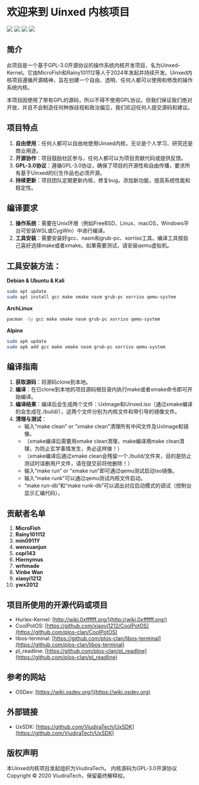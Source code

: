 # 欢迎来到 Uinxed 内核项目

![](https://img.shields.io/badge/License-GPLv3-blue) ![](https://img.shields.io/badge/Language-3-orange) ![](https://img.shields.io/badge/hardware-x86-green) ![](https://img.shields.io/badge/firmware-BIOS-yellow)

## 简介

此项目是一个基于GPL-3.0开源协议的操作系统内核开发项目，名为Uinxed-Kernel。它由MicroFish和Rainy101112等人于2024年发起并持续开发。Uinxed内核项目遵循开源精神，旨在创建一个自由、透明、任何人都可以使用和修改的操作系统内核。

本项目因使用了带有GPL的源码，所以不得不使用GPL协议。但我们保证我们绝对开放，并且不会制造任何种族歧视和政治偏见，我们欢迎任何人提交源码和建议。

## 项目特点

1. **自由使用**：任何人都可以自由地使用Uinxed内核，无论是个人学习、研究还是商业用途。
2. **开源协作**：项目鼓励社区参与，任何人都可以为项目贡献代码或提供反馈。
3. **GPL-3.0协议**：遵循GPL-3.0协议，确保了项目的开源性和自由传播，要求所有基于Uinxed的衍生作品也必须开源。
4. **持续更新**：项目团队定期更新内核，修复bug，添加新功能，提高系统性能和稳定性。

## 编译要求

1. **操作系统**：需要在Unix环境（例如FreeBSD、Linux、macOS，Windows平台可安装WSL或CygWin）中进行编译。
2. **工具安装**：需要安装好gcc、nasm和grub-pc、xorriso工具。编译工具按自己喜好选择make或者xmake。如果需要测试，请安装qemu虚拟机。

## 工具安装方法：

**Debian & Ubuntu & Kali**
```bash
sudo apt update
sudo apt install gcc make xmake nasm grub-pc xorriso qemu-system
```

**ArchLinux**
```bash
pacman -Sy gcc make xmake nasm grub-pc xorriso qemu-system
```

**Alpine**
```bash
sudo apk update
sudo apk add gcc make xmake nasm grub-pc xorriso qemu-system
```

## 编译指南

1. **获取源码**：将源码clone到本地。
2. **编译**：在已clone到本地的项目源码根目录内执行make或者xmake命令即可开始编译。
3. **编译结果**：编译后会生成两个文件：UxImage和Uinxed.iso（通过xmake编译的会生成在./build/），这两个文件分别为内核文件和带引导的镜像文件。
4. **清理与测试**：
   - 输入“make clean” or “xmake clean”清理所有中间文件及UxImage和镜像。
   - （xmake编译后需要用xmake clean清理，make编译用make clean清理，为防止玄学事情发生，务必这样做！）
   - （xmake编译后通过xmake clean会残留一个./build/文件夹，目的是防止测试时误删用户文件，请在提交前将他删除！）
   - 输入“make run” or “xmake run”即可通过qemu测试启动iso镜像。
   - 输入“make runk”可以通过qemu测试内核文件启动。
   - “make run-db”和“make runk-db”可以调出对应启动模式的调试（控制台显示汇编代码）。

## 贡献者名单

1. **MicroFish**
2. **Rainy101112**
3. **min0911Y**
4. **wenxuanjun**
5. **copi143**
6. **Hiernymus**
7. **wrhmade**
8. **Vinbe Wan**
9. **xiaoyi1212**
10. **ywx2012**

## 项目所使用的开源代码或项目

- Hurlex-Kernel: [http://wiki.0xffffff.org/](http://wiki.0xffffff.org/)
- CoolPotOS: [https://github.com/xiaoyi1212/CoolPotOS](https://github.com/plos-clan/CoolPotOS)
- libos-terminal: [https://github.com/plos-clan/libos-terminal](https://github.com/plos-clan/libos-terminal)
- pl_readline: [https://github.com/plos-clan/pl_readline](https://github.com/plos-clan/pl_readline)

## 参考的网站

- OSDev: [https://wiki.osdev.org/](https://wiki.osdev.org)

## 外部链接

- UxSDK: [https://github.com/ViudiraTech/UxSDK](https://github.com/ViudiraTech/UxSDK)

## 版权声明

本Uinxed内核项目发起组织为ViudiraTech。
内核源码为GPL-3.0开源协议
Copyright © 2020 ViudiraTech，保留最终解释权。
